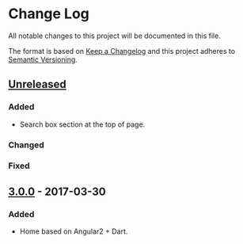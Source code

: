 # Change Log
All notable changes to this project will be documented in this file.

The format is based on [Keep a Changelog](http://keepachangelog.com/)
and this project adheres to [Semantic Versioning](http://semver.org/).

## [Unreleased]
### Added
- Search box section at the top of page.

### Changed

### Fixed

## [3.0.0] - 2017-03-30
### Added
- Home based on Angular2 + Dart.

[Unreleased]: https://github.com/aragonopendata/Aragon-Open-Data-3/compare/v3.0.0...Sprint_032017
[3.0.0]: https://github.com/aragonopendata/Aragon-Open-Data-3/releases/tag/v3.0.0
